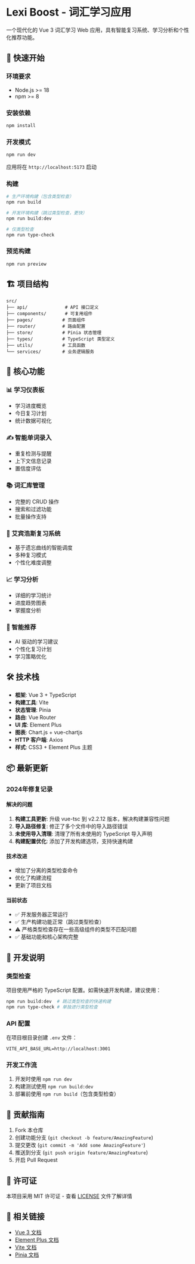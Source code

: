 # Lexi Boost - 词汇学习应用

一个现代化的 Vue 3 词汇学习 Web 应用，具有智能复习系统、学习分析和个性化推荐功能。

## 🚀 快速开始

### 环境要求

- Node.js >= 18
- npm >= 8

### 安装依赖

```bash
npm install
```

### 开发模式

```bash
npm run dev
```

应用将在 `http://localhost:5173` 启动

### 构建

```bash
# 生产环境构建（包含类型检查）
npm run build

# 开发环境构建（跳过类型检查，更快）
npm run build:dev

# 仅类型检查
npm run type-check
```

### 预览构建

```bash
npm run preview
```

## 🏗️ 项目结构

```
src/
├── api/              # API 接口定义
├── components/       # 可复用组件
├── pages/           # 页面组件
├── router/          # 路由配置
├── store/           # Pinia 状态管理
├── types/           # TypeScript 类型定义
├── utils/           # 工具函数
└── services/        # 业务逻辑服务
```

## 🎯 核心功能

### 📊 学习仪表板
- 学习进度概览
- 今日复习计划
- 统计数据可视化

### ✍️ 智能单词录入
- 重复检测与提醒
- 上下文信息记录
- 置信度评估

### 📚 词汇库管理
- 完整的 CRUD 操作
- 搜索和过滤功能
- 批量操作支持

### 🧠 艾宾浩斯复习系统
- 基于遗忘曲线的智能调度
- 多种复习模式
- 个性化难度调整

### 📈 学习分析
- 详细的学习统计
- 进度趋势图表
- 掌握度分析

### 🤖 智能推荐
- AI 驱动的学习建议
- 个性化复习计划
- 学习策略优化

## 🛠️ 技术栈

- **框架**: Vue 3 + TypeScript
- **构建工具**: Vite
- **状态管理**: Pinia
- **路由**: Vue Router
- **UI 库**: Element Plus
- **图表**: Chart.js + vue-chartjs
- **HTTP 客户端**: Axios
- **样式**: CSS3 + Element Plus 主题

## 📦 最新更新

### 2024年修复记录

#### 解决的问题
1. **构建工具更新**: 升级 vue-tsc 到 v2.2.12 版本，解决构建兼容性问题
2. **导入路径修复**: 修正了多个文件中的导入路径错误
3. **未使用导入清理**: 清理了所有未使用的 TypeScript 导入声明
4. **构建配置优化**: 添加了开发构建选项，支持快速构建

#### 技术改进
- 增加了分离的类型检查命令
- 优化了构建流程
- 更新了项目文档

#### 当前状态
- ✅ 开发服务器正常运行
- ✅ 生产构建功能正常（跳过类型检查）
- ⚠️ 严格类型检查存在一些高级组件的类型不匹配问题
- ✅ 基础功能和核心架构完整

## 🔧 开发说明

### 类型检查
项目使用严格的 TypeScript 配置。如需快速开发构建，建议使用：

```bash
npm run build:dev  # 跳过类型检查的快速构建
npm run type-check # 单独进行类型检查
```

### API 配置
在项目根目录创建 `.env` 文件：

```env
VITE_API_BASE_URL=http://localhost:3001
```

### 开发工作流
1. 开发时使用 `npm run dev`
2. 构建测试使用 `npm run build:dev`
3. 部署前使用 `npm run build`（包含类型检查）

## 🤝 贡献指南

1. Fork 本仓库
2. 创建功能分支 (`git checkout -b feature/AmazingFeature`)
3. 提交更改 (`git commit -m 'Add some AmazingFeature'`)
4. 推送到分支 (`git push origin feature/AmazingFeature`)
5. 开启 Pull Request

## 📄 许可证

本项目采用 MIT 许可证 - 查看 [LICENSE](LICENSE) 文件了解详情

## 🔗 相关链接

- [Vue 3 文档](https://vuejs.org/)
- [Element Plus 文档](https://element-plus.org/)
- [Vite 文档](https://vitejs.dev/)
- [Pinia 文档](https://pinia.vuejs.org/)